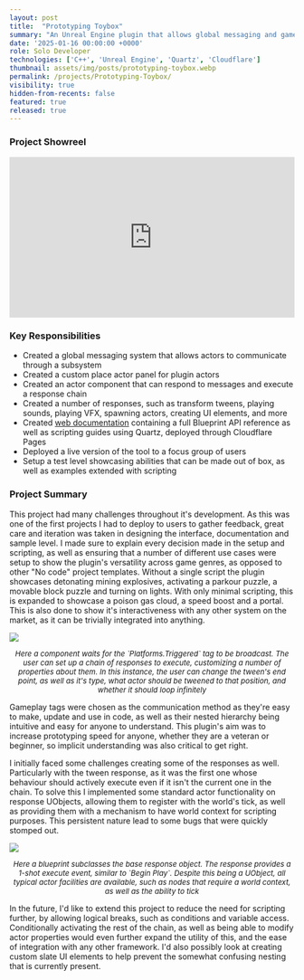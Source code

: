 ```yaml
---
layout: post
title:  "Prototyping Toybox"
summary: "An Unreal Engine plugin that allows global messaging and gameplay events without code"
date: '2025-01-16 00:00:00 +0000'
role: Solo Developer
technologies: ['C++', 'Unreal Engine', 'Quartz', 'Cloudflare']
thumbnail: assets/img/posts/prototyping-toybox.webp
permalink: /projects/Prototyping-Toybox/
visibility: true
hidden-from-recents: false
featured: true
released: true
---
```


### Project Showreel

<div style="position: relative; width: 100%; padding-top: 56.25%; margin-bottom: 10px;">
  <iframe
    src="https://www.youtube.com/embed/sTVtjq-Qlug"
    title="Prototyping Toybox Showcase"
    frameborder="0"
    allow="accelerometer; autoplay; clipboard-write; encrypted-media; gyroscope; picture-in-picture; web-share"
    referrerpolicy="strict-origin-when-cross-origin"
    allowfullscreen
    style="position: absolute; top: 0; left: 0; width: 100%; height: 100%;"
  ></iframe>
</div>

### Key Responsibilities
- Created a global messaging system that allows actors to communicate through a subsystem
- Created a custom place actor panel for plugin actors
- Created an actor component that can respond to messages and execute a response chain
- Created a number of responses, such as transform tweens, playing sounds, playing VFX, spawning actors, creating UI elements, and more
- Created <a href="https://prototyping-toolbox.pages.dev" target="_blank">web documentation</a> containing a full Blueprint API reference as well as scripting guides using Quartz, deployed through Cloudflare Pages
- Deployed a live version of the tool to a focus group of users
- Setup a test level showcasing abilities that can be made out of box, as well as examples extended with scripting

### Project Summary

This project had many challenges throughout it's development. As this was one of the first projects I had to deploy to users to gather feedback, great care and iteration was taken in designing the interface, documentation and sample level. I made sure to explain every decision made in the setup and scripting, as well as ensuring that a number of different use cases were setup to show the plugin's versatility across game genres, as opposed to other "No code" project templates. Without a single script the plugin showcases detonating mining explosives, activating a parkour puzzle, a movable block puzzle and turning on lights. With only minimal scripting, this is expanded to showcase a poison gas cloud, a speed boost and a portal. This is also done to show it's interactiveness with any other system on the market, as it can be trivially integrated into anything.

<img class="inline-center" src="{{site.url}}{{site.baseurl}}/assets/img/posts/prototyping-toybox/response-component.png" alt-text="In-editor screenshot showing the setup of a particular response"/>
<p style="font-size: 13px; text-align: center;"><i>Here a component waits for the `Platforms.Triggered` tag to be broadcast. The user can set up a chain of responses to execute, customizing a number of properties about them. In this instance, the user can change the tween's end point, as well as it's type, what actor should be tweened to that position, and whether it should loop infinitely</i></p>

Gameplay tags were chosen as the communication method as they're easy to make, update and use in code, as well as their nested hierarchy being intuitive and easy for anyone to understand. This plugin's aim was to increase prototyping speed for anyone, whether they are a veteran or beginner, so implicit understanding was also critical to get right.

I initially faced some challenges creating some of the responses as well. Particularly with the tween response, as it was the first one whose behaviour should actively execute even if it isn't the current one in the chain. To solve this I implemented some standard actor functionality on response UObjects, allowing them to register with the world's tick, as well as providing them with a mechanism to have world context for scripting purposes. This persistent nature lead to some bugs that were quickly stomped out.

<img class="inline-center" src="{{site.url}}{{site.baseurl}}/assets/img/posts/prototyping-toybox/response-subclass.png" alt-text="In-editor screenshot showing a subclass of a response"/>
<p style="font-size: 13px; text-align: center;"><i>Here a blueprint subclasses the base response object. The response provides a 1-shot execute event, similar to `Begin Play`. Despite this being a UObject, all typical actor facilities are available, such as nodes that require a world context, as well as the ability to tick</i></p>

In the future, I'd like to extend this project to reduce the need for scripting further, by allowing logical breaks, such as conditions and variable access. Conditionally activating the rest of the chain, as well as being able to modify actor properties would even further expand the utility of this, and the ease of integration with any other framework. I'd also possibly look at creating custom slate UI elements to help prevent the somewhat confusing nesting that is currently present.